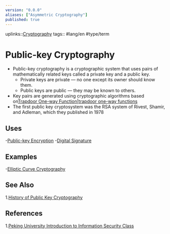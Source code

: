 ```yaml
---
version: "0.0.0"
aliases: ["Asymmetric Cryptography"]
published: true
---
```

uplinks::[Cryptography](./Cryptography.md)
tags:: #lang/en #type/term 
# Public-key Cryptography
- Public-key cryptography is a cryptographic system that uses pairs of mathematically related keys called a private key and a public key.
	- Private keys are private — no one except its owner should know them.
	- Public keys are public — they may be known to others.
- Key pairs are generated using cryptographic algorithms based on[Trapdoor One-way Function|trapdoor one-way functions](./Trapdoor%20One-way%20Function|trapdoor%20one-way%20functions.md)
- The first public key cryptosystem was the RSA system of Rivest, Shamir, and Adleman, which they published in 1978
## Uses
-[Public-key Encryption](./Public-key%20Encryption.md)
-[Digital Signature](./Digital%20Signature.md)

## Examples
-[Elliptic Curve Cryptography](./Elliptic%20Curve%20Cryptography.md)

## See Also
1.[History of Public Key Cryptography](./History%20of%20Public%20Key%20Cryptography.md)

## References
1.[Peking University Introduction to Information Security Class](./Peking%20University%20Introduction%20to%20Information%20Security%20Class.md)

